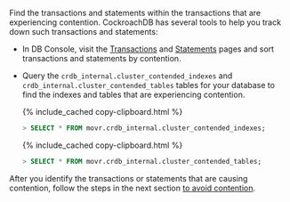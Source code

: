 Find the transactions and statements within the transactions that are experiencing contention. CockroachDB has several tools to help you track down such transactions and statements:

* In DB Console, visit the [Transactions](ui-transactions-page.html) and [Statements](ui-statements-page.html) pages and sort transactions and statements by contention.
* Query the `crdb_internal.cluster_contended_indexes` and `crdb_internal.cluster_contended_tables` tables for your database to find the indexes and tables that are experiencing contention.

    {%  include_cached copy-clipboard.html %}
    ~~~ sql
    > SELECT * FROM movr.crdb_internal.cluster_contended_indexes;
    ~~~

    {%  include_cached copy-clipboard.html %}
    ~~~ sql
    > SELECT * FROM movr.crdb_internal.cluster_contended_tables;
    ~~~

After you identify the transactions or statements that are causing contention, follow the steps in the next section [to avoid contention](performance-best-practices-overview.html#avoid-transaction-contention).

